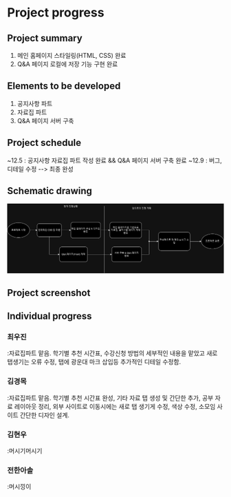 # Project progress
## Project summary
1. 메인 홈페이지 스타일링(HTML, CSS) 완료 
2. Q&A 페이지 로컬에 저장 기능 구현 완료

## Elements to be developed
1. 공지사항 파트
2. 자료집 파트
3. Q&A 페이지 서버 구축

## Project schedule
~12.5 : 공지사항 자료집 파트 작성 완료 && Q&A 페이지 서버 구축 완료
~12.9 : 버그, 디테일 수정 --> 최종 완성

## Schematic drawing
![Progress image](Progress.png)

## Project screenshot

## Individual progress

### 최우진
:자료집파트 맡음. 학기별 추천 시간표, 수강신청 방법의 세부적인 내용을 맡았고 새로 탭생기는 오류 수정, 탭에 광운대 마크 삽입등 추가적인 디테일 수정함.
### 김경목
:자료집파트 맡음. 학기별 추천 시간표 완성, 기타 자료 탭 생성 및 간단한 추가, 공부 자료 레이아웃 정리, 외부 사이트로 이동시에는 새로 탭 생기게 수정, 색상 수정, 소모임 사이트 간단한 디자인 설계.
### 김현우
:머시기머시기
### 전한아솔
:머시낑이